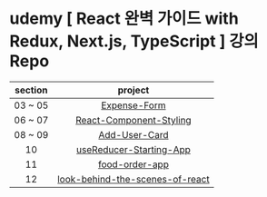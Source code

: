 # udemy [ React 완벽 가이드 with Redux, Next.js, TypeScript ] 강의 Repo

| section |                                                project                                                |
| :-----: | :---------------------------------------------------------------------------------------------------: |
| 03 ~ 05 |            [Expense-Form](https://github.com/Anjiwoong/React-Study/tree/main/expense-form)            |
| 06 ~ 07 | [React-Component-Styling](https://github.com/Anjiwoong/React-Study/tree/main/react-component-styling) |
| 08 ~ 09 |           [Add-User-Card](https://github.com/Anjiwoong/React-Study/tree/main/add-user-card)           |
|   10    | [useReducer-Starting-App](https://github.com/Anjiwoong/React-Study/tree/main/usereducer-starting-app) |
|   11    | [food-order-app](https://github.com/Anjiwoong/React-Study/tree/main/food-order-app) |
|   12    | [look-behind-the-scenes-of-react](https://github.com/Anjiwoong/React-Study/tree/main/look-behind-the-scenes-of-react) |
